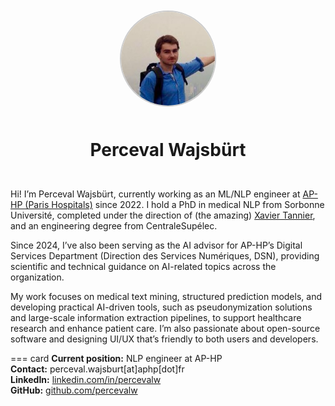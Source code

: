 <style>
.hero-banner {
    padding: 20px;
    text-align: center;
    border-radius: 8px;
    margin-bottom: 20px;
}

.hero-banner h1 {
    border: none;
    margin-bottom: 5px;
}

.hero-banner img {
    width: 150px;
    height: 150px;
    border-radius: 50%;
    margin-bottom: 10px;
    border: 2px solid #ccc;
}
</style>

<div class="hero-banner" markdown>

![Me](assets/me.jpg)

# Perceval Wajsbürt

</div>

Hi! I’m Perceval Wajsbürt, currently working as an ML/NLP engineer at [AP-HP (Paris Hospitals)](https://wikipedia.org/wiki/Assistance_publique_-_H%C3%B4pitaux_de_Paris) since 2022. I hold a PhD in medical NLP from Sorbonne Université, completed under the direction of (the amazing) [Xavier Tannier](http://xavier.tannier.free.fr), and an engineering degree from CentraleSupélec.

Since 2024, I’ve also been serving as the AI advisor for AP-HP’s Digital Services Department (Direction des Services Numériques, DSN), providing scientific and technical guidance on AI-related topics across the organization.

My work focuses on medical text mining, structured prediction models, and developing practical AI-driven tools, such as pseudonymization solutions and large-scale information extraction pipelines, to support healthcare research and enhance patient care. I’m also passionate about open-source software and designing UI/UX that’s friendly to both users and developers.

=== card
    **Current position:** NLP engineer at AP-HP   
    **Contact:** perceval.wajsburt[at]aphp[dot]fr   
    **LinkedIn:** [linkedin.com/in/percevalw](https://www.linkedin.com/in/percevalw)   
    **GitHub:** [github.com/percevalw](https://github.com/percevalw)   
